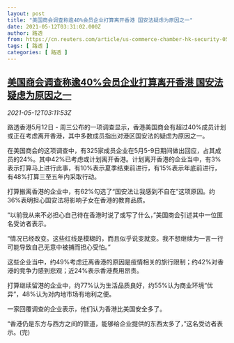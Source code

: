 ```yaml
---
layout: post
title: "美国商会调查称逾40%会员企业打算离开香港 国安法疑虑为原因之一"
date: 2021-05-12T03:31:02.000Z
author: 路透
from: https://cn.reuters.com/article/us-commerce-chamber-hk-security-0512-idCNKBS2CT08Q
tags: [ 路透 ]
categories: [ 路透 ]
---
```

<!--1620790262000-->
[美国商会调查称逾40%会员企业打算离开香港 国安法疑虑为原因之一](https://cn.reuters.com/article/us-commerce-chamber-hk-security-0512-idCNKBS2CT08Q)
------

<div>
<div><i>2021-05-12T03:11:53Z</i></div><p>路透香港5月12日 - 周三公布的一项调查显示，香港美国商会有超过40%成员计划或正在考虑离开香港，其中多数成员指出对港区国安法的疑虑为原因之一。</p><p>在美国商会的这项调查中，有325家成员企业在5月5-9日期间做出回应，占其成员的24%。其中42%已考虑或计划离开香港。计划离开香港的企业当中，有3%表示打算马上进行此事，有10%表示夏季结束前进行，有15%表示年底前进行，有48%打算三至五年内采取行动。</p><p>打算搬离香港的企业中，有62%勾选了“国安法让我感到不自在”这项原因。约36%表明担心国安法将影响子女在香港的教育品质。</p><p>“以前我从来不必担心自己待在香港时说了或写了什么，”美国商会引述其中一位匿名受访者表示。</p><p>“情况已经改变。这些红线是模糊的，而且似乎说变就变。我不想继续为一言一行可能导致自己无意中被捕而担心受怕。”</p><p>这些企业当中，约49%考虑迁离香港的原因是疫情相关的旅行限制；约42%对香港的竞争力感到悲观；近24%表示香港费用昂贵。</p><p>打算继续留港的企业中，约77%认为生活品质良好，约55%认为商业环境“优异”，48%认为对内地市场有地利之便。</p><p>一家回覆调查的企业表示，他们认为香港比美国安全多了。</p><p>“香港仍是东方与西方之间的管道，能够给企业提供的东西太多了，”这名受访者表示。(完)</p>
</div>
